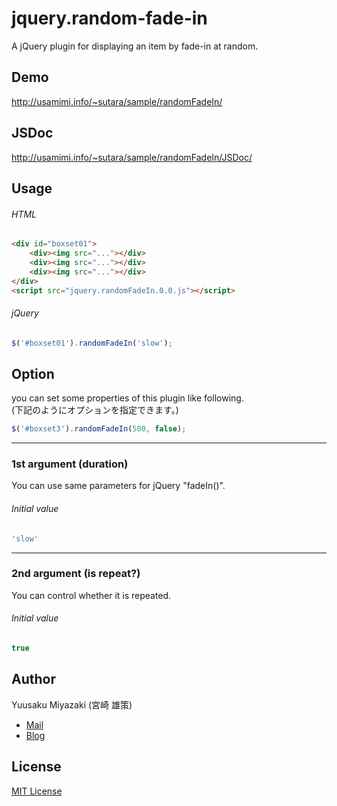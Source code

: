 # jquery.random-fade-in
A jQuery plugin for displaying an item by fade-in at random.


## Demo
http://usamimi.info/~sutara/sample/randomFadeIn/

## JSDoc
http://usamimi.info/~sutara/sample/randomFadeIn/JSDoc/


## Usage
###### HTML
``` html
<div id="boxset01">
	<div><img src="..."></div>
	<div><img src="..."></div>
	<div><img src="..."></div>
</div>
<script src="jquery.randomFadeIn.0.0.js"></script>
```

###### jQuery
``` javascript
$('#boxset01').randomFadeIn('slow');
```


## Option
you can set some properties of this plugin like following.  
(下記のようにオプションを指定できます。)

``` javascript
$('#boxset3').randomFadeIn(500, false);
```

- - -
### 1st argument (duration)
You can use same parameters for jQuery "fadeIn()".
###### Initial value
``` javascript
'slow'
```

- - -
### 2nd argument (is repeat?)
You can control whether it is repeated.

###### Initial value
``` javascript
true
```

## Author
Yuusaku Miyazaki (宮崎 雄策)

* [Mail](toumin.m7@gmail.com)
* [Blog](http://d.hatena.ne.jp/sutara_lumpur/20120421/1335009088)


## License
[MIT License](http://www.opensource.org/licenses/mit-license.php)
